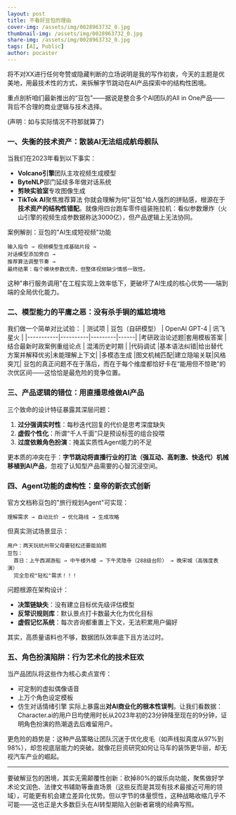 ```yaml
---
layout: post
title: 不看好豆包的理由
cover-img: /assets/img/0028963732_0.jpg
thumbnail-img: /assets/img/0028963732_0.jpg
share-img: /assets/img/0028963732_0.jpg
tags: [AI, Public]
author: pocaster
---
```


将不对XX进行任何夸赞或隐藏判断的立场说明是我的写作初衷，今天的主题是优美地，用最技术性的方式，来拆解字节跳动在AI产品探索中的结构性困境。

重点剖析咱们最新推出的“豆包”——据说是整合多个AI团队的All in One产品——背后不合理的商业逻辑与技术选择。

(声明：如与实际情况不符那就算了)

### 一、失衡的技术资产：散装AI无法组成航母舰队
当我们在2023年看到以下事实：
- **Volcano引擎**团队主攻视频生成模型
- **ByteNLP**部门延续多年做对话系统
- **剪映实验室**专攻图像生成
- **TikTok AI**聚焦推荐算法
你就会理解为何"豆包"给人强烈的拼贴感，根源在于**技术资产的结构性错配**。就像用四台跑车零件组装拖拉机：看似参数爆炸（火山引擎的视频生成参数据称达3000亿），但产品逻辑上无法协同。


案例解剖：豆包的"AI生成短视频"功能
```
输入指令 → 视频模型生成基础片段 →  
对话模型添加旁白 → 
推荐算法调整节奏 → 
最终结果：每个模块参数优秀，但整体视频缺少情感一致性。
```
这种"串行服务调用"在工程实现上效率低下，更破坏了AI生成的核心优势——端到端的全局优化能力。


### 二、模型能力的平庸之恶：没有杀手锏的尴尬境地
我们做一个简单对比试验：
| 测试项      | 豆包（自研模型） | OpenAI GPT-4 | 讯飞星火 |
|-----------|----------|---------|------|
|考研政治论述题|套用模板答案 | 结合最新时政案例重组论点 | 混淆历史时期 |
|代码调试    |基本语法纠错|给出替代方案并解释优劣|未能理解上下文|
|多模态生成  |图文机械匹配|建立隐喻关联|风格突兀|
豆包的真正问题不在于落后，而在于每个维度都恰好卡在“能用但不惊艳”的次优区间——这恰恰是最危险的竞争位置。

### 三、产品逻辑的错位：用直播思维做AI产品
三个致命的设计特征暴露其深层问题：
1. **过分强调实时性**：每秒迭代回复的代价是思考深度缺失
2. **虚假个性化**：所谓“千人千面”只是预设标签的组合投喂
3. **过度依赖角色扮演**：掩盖实质性Agent能力的不足

更本质的冲突在于：**字节跳动将直播行业的打法（强互动、高刺激、快迭代）机械移植到AI产品**，忽视了认知型产品需要的心智沉浸空间。


### 四、Agent功能的虚构性：皇帝的新衣式创新
官方文档称豆包的"旅行规划Agent"可实现：
```
理解需求 → 自动比价 → 优化路线 → 生成攻略
```
但真实测试场景显示：
```
用户：两天玩杭州带父母要轻松还要能拍照
豆包：
  首日：上午西湖游船 → 中午楼外楼 → 下午灵隐寺（288级台阶） → 晚宋城（高强度表演）
  完全忽视"轻松"需求！！！
```
问题根源在架构设计：
- **决策链缺失**：没有建立目标优先级评估模型
- **反常识规则库**：默认景点打卡数最大化为优化目标
- **虚假记忆系统**：每次咨询都重置上下文，无法积累用户偏好

其实，高质量语料也不够，数据团队效率底下且方法过时。


### 五、角色扮演陷阱：行为艺术化的技术狂欢
当产品团队将这些作为核心卖点宣传：  
- 可定制的虚拟偶像语音
- 上万个角色设定模板
- 仿生对话情绪引擎
实际上暴露出**对AI商业化的根本性误判**。让我们看数据：Character.ai的用户日均使用时长从2023年初的23分钟降至现在的9分钟，证明角色扮演的热潮退去后难留用户。

更危险的趋势是：这种产品策略让团队沉迷于优化皮毛（如声线拟真度从97%到98%），却忽视底层能力的突破。就像花巨资研究如何让马车的装饰更华丽，却无视汽车产业的崛起。

---
要破解豆包的困境，其实无需颠覆性创新：砍掉80%的娱乐向功能，聚焦做好学术论文润色、法律文书辅助等垂直场景（这些反而是其现有技术最接近可用的领域），可能更有机会建立差异化优势。但以字节的体量惯性，这种战略收缩几乎不可能——这也正是大多数巨头在AI转型期陷入创新者窘境的经典写照。

